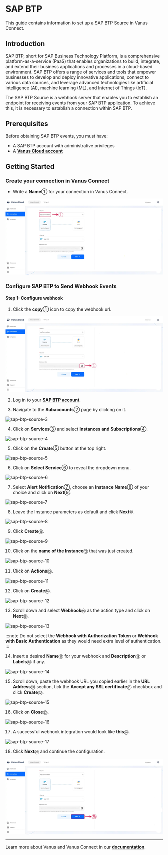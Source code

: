 # SAP BTP

This guide contains information to set up a SAP BTP Source in Vanus Connect.

## Introduction

SAP BTP, short for SAP Business Technology Platform, is a comprehensive platform-as-a-service (PaaS) that enables organizations to build, integrate, and extend their business applications and processes in a cloud-based environment. SAP BTP offers a range of services and tools that empower businesses to develop and deploy innovative applications, connect to various data sources, and leverage advanced technologies like artificial intelligence (AI), machine learning (ML), and Internet of Things (IoT).

The SAP BTP Source is a webhook server that enables you to establish an endpoint for receiving events from your SAP BTP application. To achieve this, it is necessary to establish a connection within SAP BTP.

## Prerequisites

Before obtaining SAP BTP events, you must have:

- A SAP BTP account with administrative privileges
- A [**Vanus Cloud account**](https://cloud.vanus.ai)

## Getting Started

### Create your connection in Vanus Connect

- Write a **Name**① for your connection in Vanus Connect.

![sap-btp-source-1](images/sap-btp-source-1.webp)

### Configure SAP BTP to Send Webhook Events

#### Step 1: Configure webhook

1. Click the **copy**① icon to copy the webhook url.

![sap-btp-source-2](images/sap-btp-source-2.webp)

2. Log in to your [**SAP BTP account**](https://accounts.sap.com/).

3. Navigate to the **Subaccounts**② page by clicking on it.

![sap-btp-source-3](images/sap-btp-source-3.webp)

4. Click on **Services**③ and select **Instances and Subscriptions**④.

![sap-btp-source-4](images/sap-btp-source-4.webp)

5. Click on the **Create**⑤ button at the top right.

![sap-btp-source-5](images/sap-btp-source-5.webp)

6. Click on **Select Service**⑥ to reveal the dropdown menu.

![sap-btp-source-6](images/sap-btp-source-6.webp)

7. Select **Alert Notification**⑦, choose an **Instance Name**⑧ of your choice and click on **Next**⑨.

![sap-btp-source-7](images/sap-btp-source-7.webp)

8. Leave the Instance parameters as default and click **Next**⑩.

![sap-btp-source-8](images/sap-btp-source-8.webp)

9. Click **Create**⑪.

![sap-btp-source-9](images/sap-btp-source-9.webp)

10. Click on the **name of the Instance**⑫ that was just created.

![sap-btp-source-10](images/sap-btp-source-10.webp)

11. Click on **Actions**⑬.

![sap-btp-source-11](images/sap-btp-source-11.webp)

12. Click on **Create**⑭.

![sap-btp-source-12](images/sap-btp-source-12.webp)

13. Scroll down and select **Webhook**⑮ as the action type and click on **Next**⑯.

![sap-btp-source-13](images/sap-btp-source-13.webp)

:::note
Do not select the **Webhook with Authorization Token** or **Webhook with Basic Authentication** as they would need extra level of authentication.
:::

14. Insert a desired **Name**⑰ for your webhook and **Description**⑱ or **Labels**⑲ if any.

![sap-btp-source-14](images/sap-btp-source-14.webp)

15. Scroll down, paste the webhook URL you copied earlier in the **URL Address**⑳ section, tick the **Accept any SSL certificate**㉑ checkbox and click **Create**㉒.

![sap-btp-source-15](images/sap-btp-source-15.webp)

16. Click on **Close**㉓.

![sap-btp-source-16](images/sap-btp-source-16.webp)

17. A successful webhook integration would look like **this**㉔.

![sap-btp-source-17](images/sap-btp-source-17.webp)

18. Click **Next**㉕ and continue the configuration.

![sap-btp-source-18](images/sap-btp-source-18.webp)

---

Learn more about Vanus and Vanus Connect in our [**documentation**](https://docs.vanus.ai).
